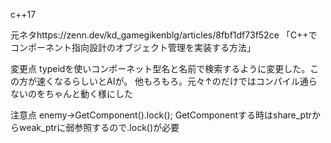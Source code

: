c++17

元ネタhttps://zenn.dev/kd_gamegikenblg/articles/8fbf1df73f52ce
「C++でコンポーネント指向設計のオブジェクト管理を実装する方法」

変更点
typeidを使いコンポーネット型名と名前で検索するように変更した。この方が速くなるらしいとAIが。
他もろもろ。元々↑のだけではコンパイル通らないのをちゃんと動く様にした

注意点
enemy->GetComponent<TransformComponent>().lock();
GetComponentする時はshare_ptrからweak_ptrに弱参照するので.lock()が必要

